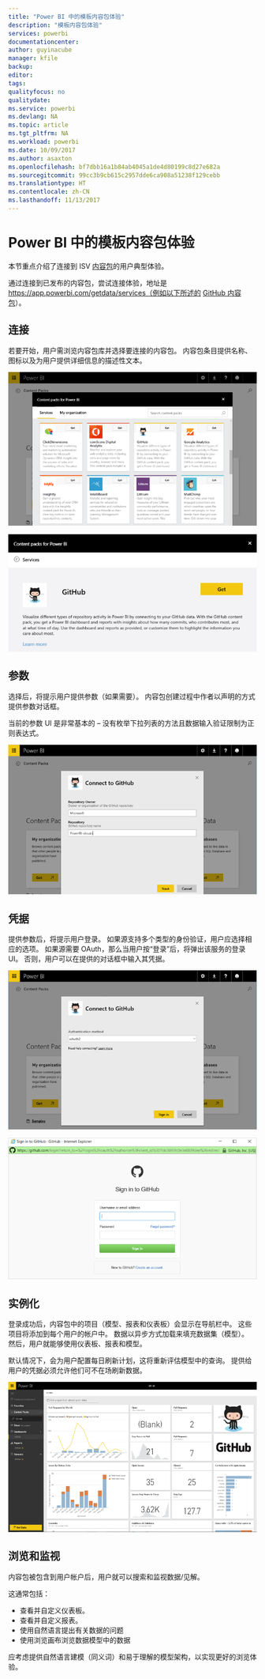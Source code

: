 ```yaml
---
title: "Power BI 中的模板内容包体验"
description: "模板内容包体验"
services: powerbi
documentationcenter: 
author: guyinacube
manager: kfile
backup: 
editor: 
tags: 
qualityfocus: no
qualitydate: 
ms.service: powerbi
ms.devlang: NA
ms.topic: article
ms.tgt_pltfrm: NA
ms.workload: powerbi
ms.date: 10/09/2017
ms.author: asaxton
ms.openlocfilehash: bf7dbb16a1b84ab4045a1de4d80199c8d27e682a
ms.sourcegitcommit: 99cc3b9cb615c2957dde6ca908a51238f129cebb
ms.translationtype: HT
ms.contentlocale: zh-CN
ms.lasthandoff: 11/13/2017
---
```

# <a name="template-content-pack-experiences-in-power-bi"></a>Power BI 中的模板内容包体验
本节重点介绍了连接到 ISV [内容包](../service-connect-to-services.md)的用户典型体验。 

通过连接到已发布的内容包，尝试连接体验，地址是 https://app.powerbi.com/getdata/services（例如以下所述的 [GitHub 内容包](https://app.powerbi.com/getdata/services/github)）。

## <a name="connect"></a>连接
若要开始，用户需浏览内容包库并选择要连接的内容包。 内容包条目提供名称、图标以及为用户提供详细信息的描述性文本。

![连接](media/template-content-pack-experience/github_data.png)

![连接](media/template-content-pack-experience/github_connect.png)

## <a name="parameters"></a>参数
选择后，将提示用户提供参数（如果需要）。 内容包创建过程中作者以声明的方式提供参数对话框。

当前的参数 UI 是非常基本的 – 没有枚举下拉列表的方法且数据输入验证限制为正则表达式。

![参数](media/template-content-pack-experience/github_params.png)

## <a name="credentials"></a>凭据
提供参数后，将提示用户登录。  如果源支持多个类型的身份验证，用户应选择相应的选项。 如果源需要 OAuth，那么当用户按“登录”后，将弹出该服务的登录 UI。  否则，用户可以在提供的对话框中输入其凭据。

![凭据](media/template-content-pack-experience/github_login.png)

![连接](media/template-content-pack-experience/github_creds2.png)

## <a name="instantiation"></a>实例化
登录成功后，内容包中的项目（模型、报表和仪表板）会显示在导航栏中。  这些项目将添加到每个用户的帐户中。  数据以异步方式加载来填充数据集（模型）。  然后，用户就能够使用仪表板、报表和模型。

默认情况下，会为用户配置每日刷新计划，这将重新评估模型中的查询。  提供给用户的凭据必须允许他们可不在场刷新数据。

![实例化](media/template-content-pack-experience/github_dashboard.png)

## <a name="exploration-and-monitoring"></a>浏览和监视
内容包被包含到用户帐户后，用户就可以搜索和监视数据/见解。

这通常包括：

* 查看并自定义仪表板。
* 查看并自定义报表。
* 使用自然语言提出有关数据的问题
* 使用浏览画布浏览数据模型中的数据

应考虑提供自然语言建模（同义词）和易于理解的模型架构，以实现更好的浏览体验。

